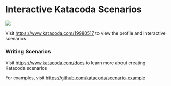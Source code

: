 # Interactive Katacoda Scenarios

[![](http://shields.katacoda.com/katacoda/19980517/count.svg)](https://www.katacoda.com/19980517 "Get your profile on Katacoda.com")

Visit https://www.katacoda.com/19980517 to view the profile and interactive scenarios

### Writing Scenarios
Visit https://www.katacoda.com/docs to learn more about creating Katacoda scenarios

For examples, visit https://github.com/katacoda/scenario-example
